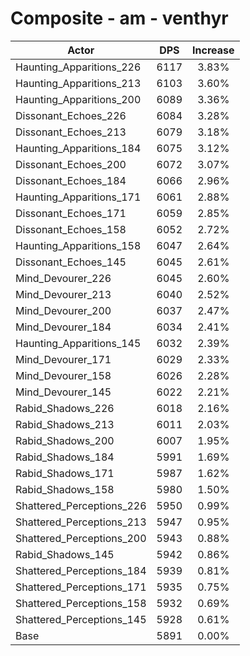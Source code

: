 # Composite - am - venthyr
| Actor | DPS | Increase |
|---|:---:|:---:|
|Haunting_Apparitions_226|6117|3.83%|
|Haunting_Apparitions_213|6103|3.60%|
|Haunting_Apparitions_200|6089|3.36%|
|Dissonant_Echoes_226|6084|3.28%|
|Dissonant_Echoes_213|6079|3.18%|
|Haunting_Apparitions_184|6075|3.12%|
|Dissonant_Echoes_200|6072|3.07%|
|Dissonant_Echoes_184|6066|2.96%|
|Haunting_Apparitions_171|6061|2.88%|
|Dissonant_Echoes_171|6059|2.85%|
|Dissonant_Echoes_158|6052|2.72%|
|Haunting_Apparitions_158|6047|2.64%|
|Dissonant_Echoes_145|6045|2.61%|
|Mind_Devourer_226|6045|2.60%|
|Mind_Devourer_213|6040|2.52%|
|Mind_Devourer_200|6037|2.47%|
|Mind_Devourer_184|6034|2.41%|
|Haunting_Apparitions_145|6032|2.39%|
|Mind_Devourer_171|6029|2.33%|
|Mind_Devourer_158|6026|2.28%|
|Mind_Devourer_145|6022|2.21%|
|Rabid_Shadows_226|6018|2.16%|
|Rabid_Shadows_213|6011|2.03%|
|Rabid_Shadows_200|6007|1.95%|
|Rabid_Shadows_184|5991|1.69%|
|Rabid_Shadows_171|5987|1.62%|
|Rabid_Shadows_158|5980|1.50%|
|Shattered_Perceptions_226|5950|0.99%|
|Shattered_Perceptions_213|5947|0.95%|
|Shattered_Perceptions_200|5943|0.88%|
|Rabid_Shadows_145|5942|0.86%|
|Shattered_Perceptions_184|5939|0.81%|
|Shattered_Perceptions_171|5935|0.75%|
|Shattered_Perceptions_158|5932|0.69%|
|Shattered_Perceptions_145|5928|0.61%|
|Base|5891|0.00%|
